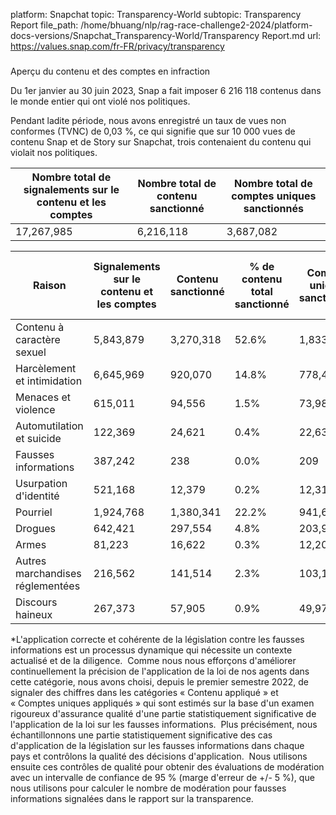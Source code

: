 platform: Snapchat
topic: Transparency-World
subtopic: Transparency Report
file_path: /home/bhuang/nlp/rag-race-challenge2-2024/platform-docs-versions/Snapchat_Transparency-World/Transparency Report.md
url: https://values.snap.com/fr-FR/privacy/transparency


### 

Aperçu du contenu et des comptes en infraction

Du 1er janvier au 30 juin 2023, Snap a fait imposer 6 216 118 contenus dans le monde entier qui ont violé nos politiques.

Pendant ladite période, nous avons enregistré un taux de vues non conformes (TVNC) de 0,03 %, ce qui signifie que sur 10 000 vues de contenu Snap et de Story sur Snapchat, trois contenaient du contenu qui violait nos politiques.

| Nombre total de signalements sur le contenu et les comptes | Nombre total de contenu sanctionné | Nombre total de comptes uniques sanctionnés |
| --- | --- | --- |
| 17,267,985 | 6,216,118 | 3,687,082 |

| Raison | Signalements sur le contenu et les comptes | Contenu sanctionné | % de contenu total sanctionné | Comptes uniques sanctionnés | Délai de réponse (en minutes médianes) |
| --- | --- | --- | --- | --- | --- |
| Contenu à caractère sexuel | 5,843,879 | 3,270,318 | 52.6% | 1,833,194 | 6   |
| Harcèlement et intimidation | 6,645,969 | 920,070 | 14.8% | 778,417 | 13  |
| Menaces et violence | 615,011 | 94,556 | 1.5% | 73,981 | 21  |
| Automutilation et suicide | 122,369 | 24,621 | 0.4% | 22,637 | 21  |
| Fausses informations | 387,242 | 238 | 0.0% | 209 | 12  |
| Usurpation d'identité | 521,168 | 12,379 | 0.2% | 12,314 | 2   |
| Pourriel | 1,924,768 | 1,380,341 | 22.2% | 941,653 | <1  |
| Drogues | 642,421 | 297,554 | 4.8% | 203,939 | 28  |
| Armes | 81,223 | 16,622 | 0.3% | 12,203 | 20  |
| Autres marchandises réglementées | 216,562 | 141,514 | 2.3% | 103,157 | 30  |
| Discours haineux | 267,373 | 57,905 | 0.9% | 49,975 | 32  |

\*L'application correcte et cohérente de la législation contre les fausses informations est un processus dynamique qui nécessite un contexte actualisé et de la diligence.  Comme nous nous efforçons d'améliorer continuellement la précision de l'application de la loi de nos agents dans cette catégorie, nous avons choisi, depuis le premier semestre 2022, de signaler des chiffres dans les catégories « Contenu appliqué » et « Comptes uniques appliqués » qui sont estimés sur la base d'un examen rigoureux d'assurance qualité d'une partie statistiquement significative de l'application de la loi sur les fausses informations.  Plus précisément, nous échantillonnons une partie statistiquement significative des cas d'application de la législation sur les fausses informations dans chaque pays et contrôlons la qualité des décisions d'application.  Nous utilisons ensuite ces contrôles de qualité pour obtenir des évaluations de modération avec un intervalle de confiance de 95 % (marge d'erreur de +/- 5 %), que nous utilisons pour calculer le nombre de modération pour fausses informations signalées dans le rapport sur la transparence.